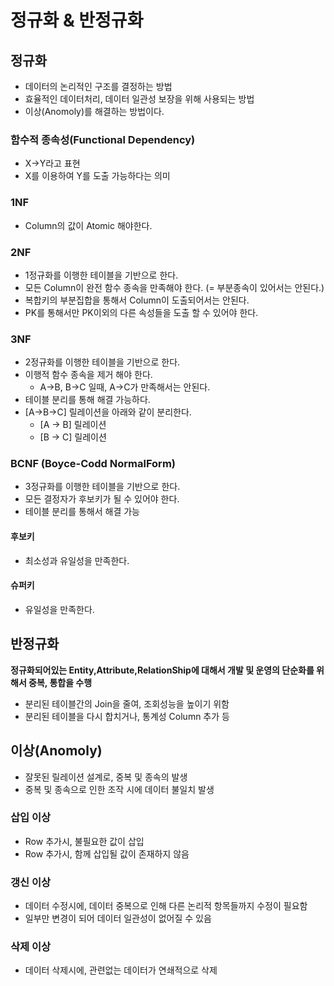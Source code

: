 # 정규화 & 반정규화

## 정규화
- 데이터의 논리적인 구조를 결정하는 방법
- 효율적인 데이터처리, 데이터 일관성 보장을 위해 사용되는 방법
- 이상(Anomoly)를 해결하는 방법이다.

### 함수적 종속성(Functional Dependency)
- X->Y라고 표현
- X를 이용하여 Y를 도출 가능하다는 의미

### 1NF
- Column의 값이 Atomic 해야한다.
### 2NF
- 1정규화를 이행한 테이블을 기반으로 한다.
- 모든 Column이 완전 함수 종속을 만족해야 한다. (= 부분종속이 있어서는 안된다.)
- 복합키의 부분집합을 통해서 Column이 도출되어서는 안된다.
- PK를 통해서만 PK이외의 다른 속성들을 도출 할  수 있어야 한다.
### 3NF
- 2정규화를 이행한 테이블을 기반으로 한다.
- 이행적 함수 종속을 제거 해야 한다.
  - A->B, B->C 일때, A->C가 만족해서는 안된다.
- 테이블 분리를 통해 해결 가능하다. 
- [A->B->C] 릴레이션을 아래와 같이 분리한다. 
  - [A -> B] 릴레이션
  - [B -> C] 릴레이션
### BCNF (Boyce-Codd NormalForm)
- 3정규화를 이행한 테이블을 기반으로 한다.
- 모든 결정자가 후보키가 될 수 있어야 한다.
- 테이블 분리를 통해서 해결 가능 

#### 후보키 
- 최소성과 유일성을 만족한다.

#### 슈퍼키
- 유일성을 만족한다.

## 반정규화
**정규화되어있는 Entity,Attribute,RelationShip에 대해서 개발 및 운영의 단순화를 위해서 중복, 통합을 수행**

- 분리된 테이블간의 Join을 줄여, 조회성능을 높이기 위함
- 분리된 테이블을 다시 합치거나, 통계성 Column 추가 등 

## 이상(Anomoly)
- 잘못된 릴레이션 설계로, 중복 및 종속의 발생
- 중복 및 종속으로 인한 조작 시에 데이터 불일치 발생 


### 삽입 이상
- Row 추가시, 불필요한 값이 삽입
- Row 추가시, 함께 삽입될 값이 존재하지 않음

### 갱신 이상
- 데이터 수정시에, 데이터 중복으로 인해 다른 논리적 항목들까지 수정이 필요함
- 일부만 변경이 되어 데이터 일관성이 없어질 수 있음

### 삭제 이상
- 데이터 삭제시에, 관련없는 데이터가 연쇄적으로 삭제